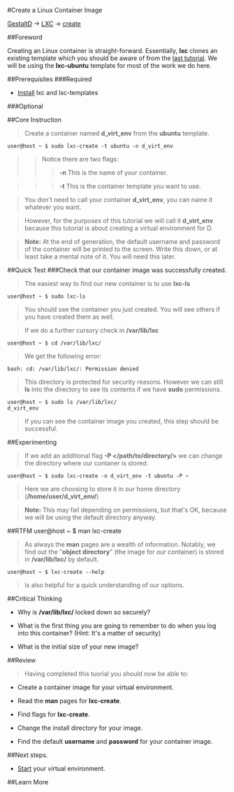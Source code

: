 #Create a Linux Container Image

[GestaltD](../README.md) → [LXC](./README.md) → [create](./create.md)

##Foreword

Creating an Linux container is straight-forward. 
Essentially, **lxc** clones an existing template which you should be aware of from the [last tutorial](./install.md). 
We will be using the **lxc-ubuntu** template for most of the work we do here.

##Prerequisites
###Required
* [Install](./install.md) lxc and lxc-templates

###Optional

##Core Instruction
> Create a container named **d_virt_env** from the **ubuntu** template.

    user@host ~ $ sudo lxc-create -t ubuntu -n d_virt_env

>> Notice there are two flags:
>>> **-n** This is the name of your container.

>>> **-t** This is the container template you want to use.

> You don't need to call your container **d_virt_env**, 
> you can name it whatever you want. 

> However, for the purposes of this tutorial we will call it **d_virt_env** 
> because this tutorial is about creating a virtual environment for D.

> **Note:** At the end of generation, the default username and password of the container 
> will be printed to the screen.
> Write this down, or at least take a mental note of it.
> You will need this later.

##Quick Test
###Check that our container image was successfully created.
> The easiest way to find our new container is to use **lxc-ls**

    user@host ~ $ sudo lxc-ls

> You should see the container you just created. 
> You will see others if you have created them as well. 

> If we do a further cursory check in **/var/lib/lxc**

    user@host ~ $ cd /var/lib/lxc/

> We get the following error:

    bash: cd: /var/lib/lxc/: Permission denied

> This directory is protected for security reasons.
> However we can still **ls** into the directory to see its contents if we have **sudo** permissions.

    user@host ~ $ sudo ls /var/lib/lxc/
    d_virt_env

> If you can see the container image you created, this step should be successful.

##Experimenting
> If we add an additional flag **-P </path/to/directory/>** 
> we can change the directory where our contaner is stored.

    user@host ~ $ sudo lxc-create -n d_virt_env -t ubuntu -P ~

> Here we are choosing to store it in our home directory (**/home/user/d_virt_env/**)

> **Note:** This may fail depending on permissions, 
> but that's OK, because we will be using the default directory anyway.

##RTFM
    user@host ~ $ man lxc-create

> As always the **man** pages are a wealth of information. 
> Notably, we find out the "**object directory**" (the image for our container) 
> is stored in **/var/lib/lxc/** by default.

    user@host ~ $ lxc-create --help

> Is also helpful for a quick understanding of our options.

##Critical Thinking
* Why is **/var/lib/lxc/** locked down so securely?

* What is the first thing you are going to remember to do when you log into this container? (Hint: It's a matter of security)

* What is the initial size of your new image?

##Review
> Having completed this tuorial you should now be able to:

* Create a container image for your virtual environment.

* Read the **man** pages for **lxc-create**.

* Find flags for **lxc-create**.

* Change the install directory for your image.

* Find the default **username** and **password** for your container image.

##Next steps.
* [Start](./start.md) your virtual environment.

##Learn More
